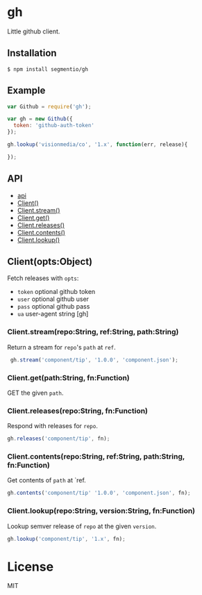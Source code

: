 
# gh

  Little github client.

## Installation

```
$ npm install segmentio/gh
```

## Example

```js
var Github = require('gh');

var gh = new Github({
  token: 'github-auth-token'
});

gh.lookup('visionmedia/co', '1.x', function(err, release){

});
```

## API

  - [api](#api)
  - [Client()](#client)
  - [Client.stream()](#clientstreamrepostringrefstringpathstring)
  - [Client.get()](#clientgetpathstringfnfunction)
  - [Client.releases()](#clientreleasesrepostringfnfunction)
  - [Client.contents()](#clientcontentsrepostringrefstringpathstringfnfunction)
  - [Client.lookup()](#clientlookuprepostringversionstringfnfunction)

## Client(opts:Object)

  Fetch releases with `opts`:

  - `token` optional github token
  - `user` optional github user
  - `pass` optional github pass
  - `ua` user-agent string [gh]

### Client.stream(repo:String, ref:String, path:String)

  Return a stream for `repo`'s `path` at `ref`.

```js
 gh.stream('component/tip', '1.0.0', 'component.json');
```

### Client.get(path:String, fn:Function)

  GET the given `path`.

### Client.releases(repo:String, fn:Function)

  Respond with releases for `repo`.

```js
gh.releases('component/tip', fn);
```

### Client.contents(repo:String, ref:String, path:String, fn:Function)

  Get contents of `path` at `ref.

```js
gh.contents('component/tip' '1.0.0', 'component.json', fn);
```

### Client.lookup(repo:String, version:String, fn:Function)

  Lookup semver release of `repo` at the given `version`.

```js
gh.lookup('component/tip', '1.x', fn);
```

# License

  MIT